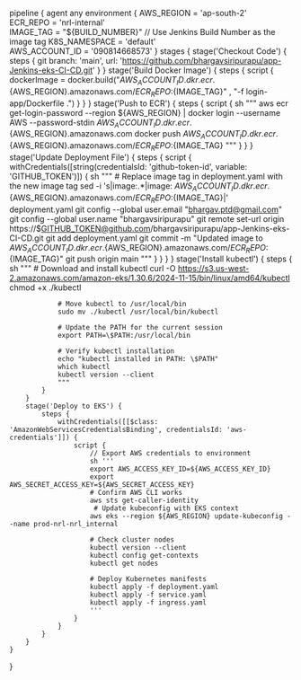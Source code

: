 pipeline {
    agent any
    environment {
        AWS_REGION = 'ap-south-2'         
        ECR_REPO = 'nrl-internal'       
        IMAGE_TAG = "${BUILD_NUMBER}"  // Use Jenkins Build Number as the image tag
        K8S_NAMESPACE = 'default'       
        AWS_ACCOUNT_ID = '090814668573'
    }
    stages {
        stage('Checkout Code') {
            steps {
                git branch: 'main', url: 'https://github.com/bhargavsiripurapu/app-Jenkins-eks-CI-CD.git'
            }
        }
        stage('Build Docker Image') {
            steps {
                script {
                    dockerImage = docker.build("${AWS_ACCOUNT_ID}.dkr.ecr.${AWS_REGION}.amazonaws.com/${ECR_REPO}:${IMAGE_TAG}" , "-f login-app/Dockerfile .")
                }
            }
        }
        stage('Push to ECR') {
            steps {
                script {
                    sh """
                    aws ecr get-login-password --region ${AWS_REGION} | docker login --username AWS --password-stdin ${AWS_ACCOUNT_ID}.dkr.ecr.${AWS_REGION}.amazonaws.com
                    docker push ${AWS_ACCOUNT_ID}.dkr.ecr.${AWS_REGION}.amazonaws.com/${ECR_REPO}:${IMAGE_TAG}
                    """
                }
            }
        }
        stage('Update Deployment File') {
            steps {
                script {
                    withCredentials([string(credentialsId: 'github-token-id', variable: 'GITHUB_TOKEN')]) {
                        sh """
                        # Replace image tag in deployment.yaml with the new image tag
                        sed -i 's|image:.*|image: ${AWS_ACCOUNT_ID}.dkr.ecr.${AWS_REGION}.amazonaws.com/${ECR_REPO}:${IMAGE_TAG}|' deployment.yaml
                        git config --global user.email "bhargav.ptd@gmail.com"
                        git config --global user.name "bhargavsiripurapu"
                        git remote set-url origin https://$GITHUB_TOKEN@github.com/bhargavsiripurapu/app-Jenkins-eks-CI-CD.git
                        git add deployment.yaml
                        git commit -m "Updated image to ${AWS_ACCOUNT_ID}.dkr.ecr.${AWS_REGION}.amazonaws.com/${ECR_REPO}:${IMAGE_TAG}"
                        git push origin main
                        """
                    }
                }
            }
        }
        stage('Install kubectl') {
            steps {
                sh """
                # Download and install kubectl
                curl -O https://s3.us-west-2.amazonaws.com/amazon-eks/1.30.6/2024-11-15/bin/linux/amd64/kubectl
                chmod +x ./kubectl
        
                # Move kubectl to /usr/local/bin
                sudo mv ./kubectl /usr/local/bin/kubectl
                
                # Update the PATH for the current session
                export PATH=\$PATH:/usr/local/bin
                
                # Verify kubectl installation
                echo "kubectl installed in PATH: \$PATH"
                which kubectl
                kubectl version --client
                """
            }
        }
        stage('Deploy to EKS') {
            steps {
                withCredentials([[$class: 'AmazonWebServicesCredentialsBinding', credentialsId: 'aws-credentials']]) {
                    script {
                        // Export AWS credentials to environment
                        sh '''
                        export AWS_ACCESS_KEY_ID=${AWS_ACCESS_KEY_ID}
                        export AWS_SECRET_ACCESS_KEY=${AWS_SECRET_ACCESS_KEY}
                        # Confirm AWS CLI works
                        aws sts get-caller-identity
                         # Update kubeconfig with EKS context
                        aws eks --region ${AWS_REGION} update-kubeconfig --name prod-nrl-nrl_internal
                        
                        # Check cluster nodes
                        kubectl version --client
                        kubectl config get-contexts
                        kubectl get nodes
                        
                        # Deploy Kubernetes manifests
                        kubectl apply -f deployment.yaml
                        kubectl apply -f service.yaml
                        kubectl apply -f ingress.yaml
                        '''
                    }
                }
            }
        }
    }
}
